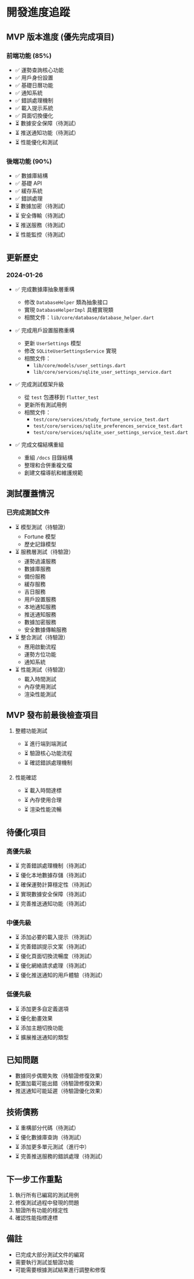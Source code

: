 # 開發進度追蹤

## MVP 版本進度 (優先完成項目)

### 前端功能 (85%)
- ✅ 運勢查詢核心功能
- ✅ 用戶身份設置
- ✅ 基礎日曆功能
- ✅ 通知系統
- ✅ 錯誤處理機制
- ✅ 載入提示系統
- ✅ 頁面切換優化
- ⏳ 數據安全保障（待測試）
- ⏳ 推送通知功能（待測試）
- ⏳ 性能優化和測試

### 後端功能 (90%)
- ✅ 數據庫結構
- ✅ 基礎 API
- ✅ 緩存系統
- ✅ 錯誤處理
- ⏳ 數據加密（待測試）
- ⏳ 安全傳輸（待測試）
- ⏳ 推送服務（待測試）
- ⏳ 性能監控（待測試）

## 更新歷史

### 2024-01-26
- ✅ 完成數據庫抽象層重構
  - 修改 `DatabaseHelper` 類為抽象接口
  - 實現 `DatabaseHelperImpl` 具體實現類
  - 相關文件：`lib/core/database/database_helper.dart`

- ✅ 完成用戶設置服務重構
  - 更新 `UserSettings` 模型
  - 修改 `SQLiteUserSettingsService` 實現
  - 相關文件：
    - `lib/core/models/user_settings.dart`
    - `lib/core/services/sqlite_user_settings_service.dart`

- ✅ 完成測試框架升級
  - 從 `test` 包遷移到 `flutter_test`
  - 更新所有測試用例
  - 相關文件：
    - `test/core/services/study_fortune_service_test.dart`
    - `test/core/services/sqlite_preferences_service_test.dart`
    - `test/core/services/sqlite_user_settings_service_test.dart`

- ✅ 完成文檔結構重組
  - 重組 `/docs` 目錄結構
  - 整理和合併重複文檔
  - 創建文檔導航和維護規範

## 測試覆蓋情況
### 已完成測試文件
- ⏳ 模型測試（待驗證）
  - Fortune 模型
  - 歷史記錄模型
- ⏳ 服務層測試（待驗證）
  - 運勢過濾服務
  - 數據庫服務
  - 備份服務
  - 緩存服務
  - 吉日服務
  - 用戶設置服務
  - 本地通知服務
  - 推送通知服務
  - 數據加密服務
  - 安全數據傳輸服務
- ⏳ 整合測試（待驗證）
  - 應用啟動流程
  - 運勢方位功能
  - 通知系統
- ⏳ 性能測試（待驗證）
  - 載入時間測試
  - 內存使用測試
  - 渲染性能測試

## MVP 發布前最後檢查項目
1. 整體功能測試
   - ⏳ 進行端到端測試
   - ⏳ 驗證核心功能流程
   - ⏳ 確認錯誤處理機制
   
2. 性能確認
   - ⏳ 載入時間達標
   - ⏳ 內存使用合理
   - ⏳ 渲染性能流暢

## 待優化項目

### 高優先級
- ⏳ 完善錯誤處理機制（待測試）
- ⏳ 優化本地數據存儲（待測試）
- ⏳ 確保運勢計算穩定性（待測試）
- ⏳ 實現數據安全保障（待測試）
- ⏳ 完善推送通知功能（待測試）

### 中優先級
- ⏳ 添加必要的載入提示（待測試）
- ⏳ 完善錯誤提示文案（待測試）
- ⏳ 優化頁面切換流暢度（待測試）
- ⏳ 優化網絡請求處理（待測試）
- ⏳ 優化推送通知的用戶體驗（待測試）

### 低優先級
- ⏳ 添加更多自定義選項
- ⏳ 優化動畫效果
- ⏳ 添加主題切換功能
- ⏳ 擴展推送通知的類型

## 已知問題
- 數據同步偶爾失敗（待驗證修復效果）
- 配置加載可能出錯（待驗證修復效果）
- 推送通知可能延遲（待驗證優化效果）

## 技術債務
- ⏳ 重構部分代碼（待測試）
- ⏳ 優化數據庫查詢（待測試）
- ⏳ 添加更多單元測試（進行中）
- ⏳ 完善推送服務的錯誤處理（待測試）

## 下一步工作重點
1. 執行所有已編寫的測試用例
2. 修復測試過程中發現的問題
3. 驗證所有功能的穩定性
4. 確認性能指標達標

## 備註
- 已完成大部分測試文件的編寫
- 需要執行測試並驗證功能
- 可能需要根據測試結果進行調整和修復 